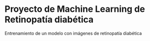 # Proyecto de Machine Learning de Retinopatía diabética
 Entrenamiento de un modelo con imágenes de retinopatía diabética
